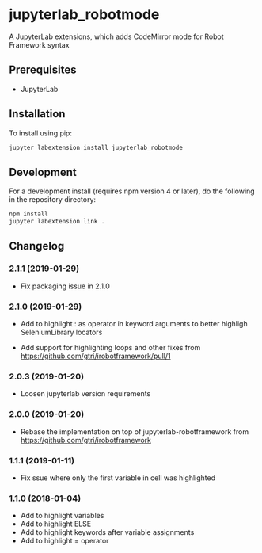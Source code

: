 # jupyterlab_robotmode

A JupyterLab extensions, which adds CodeMirror mode for Robot Framework syntax


## Prerequisites

* JupyterLab

## Installation

To install using pip:

```bash
jupyter labextension install jupyterlab_robotmode
```

## Development

For a development install (requires npm version 4 or later), do the following in the repository directory:

```bash
npm install
jupyter labextension link .
```

## Changelog

### 2.1.1 (2019-01-29)

- Fix packaging issue in 2.1.0

### 2.1.0 (2019-01-29)

- Add to highlight : as operator in keyword arguments to better
  highligh SeleniumLibrary locators

- Add support for highlighting loops and other fixes from
  https://github.com/gtri/irobotframework/pull/1

### 2.0.3 (2019-01-20)

- Loosen jupyterlab version requirements

### 2.0.0 (2019-01-20)

- Rebase the implementation on top of jupyterlab-robotframework from
  https://github.com/gtri/irobotframework

### 1.1.1 (2019-01-11)

- Fix ssue where only the first variable in cell was highlighted

### 1.1.0 (2018-01-04)

- Add to highlight variables
- Add to highlight ELSE
- Add to highlight keywords after variable assignments
- Add to highlight = operator
